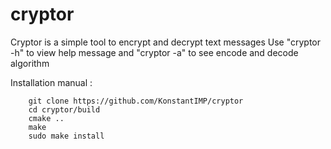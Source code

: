 # cryptor

Cryptor is a simple tool to encrypt and decrypt text messages
Use "cryptor -h" to view help message and "cryptor -a" to see encode and decode algorithm

Installation manual :

        git clone https://github.com/KonstantIMP/cryptor
        cd cryptor/build
        cmake ..
        make
        sudo make install
